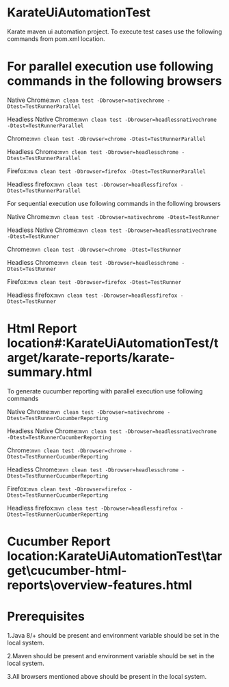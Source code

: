 # KarateUiAutomationTest

Karate maven ui automation project. To execute test cases use the following commands from pom.xml location.

# For parallel execution use following commands in the following  browsers

Native Chrome:`mvn clean test -Dbrowser=nativechrome -Dtest=TestRunnerParallel`

Headless Native Chrome:`mvn clean test -Dbrowser=headlessnativechrome -Dtest=TestRunnerParallel`

Chrome:`mvn clean test -Dbrowser=chrome -Dtest=TestRunnerParallel`

Headless Chrome:`mvn clean test -Dbrowser=headlesschrome -Dtest=TestRunnerParallel`

Firefox:`mvn clean test -Dbrowser=firefox -Dtest=TestRunnerParallel`

Headless firefox:`mvn clean test -Dbrowser=headlessfirefox -Dtest=TestRunnerParallel`

For sequential execution use following commands in the following  browsers

Native Chrome:`mvn clean test -Dbrowser=nativechrome -Dtest=TestRunner`

Headless Native Chrome:`mvn clean test -Dbrowser=headlessnativechrome -Dtest=TestRunner`

Chrome:`mvn clean test -Dbrowser=chrome -Dtest=TestRunner`

Headless Chrome:`mvn clean test -Dbrowser=headlesschrome -Dtest=TestRunner`

Firefox:`mvn clean test -Dbrowser=firefox -Dtest=TestRunner`

Headless firefox:`mvn clean test -Dbrowser=headlessfirefox -Dtest=TestRunner`

# Html Report location#:KarateUiAutomationTest/target/karate-reports/karate-summary.html

To generate cucumber reporting with parallel execution use following commands

Native Chrome:`mvn clean test -Dbrowser=nativechrome -Dtest=TestRunnerCucumberReporting`

Headless Native Chrome:`mvn clean test -Dbrowser=headlessnativechrome -Dtest=TestRunnerCucumberReporting`

Chrome:`mvn clean test -Dbrowser=chrome -Dtest=TestRunnerCucumberReporting`

Headless Chrome:`mvn clean test -Dbrowser=headlesschrome -Dtest=TestRunnerCucumberReporting`

Firefox:`mvn clean test -Dbrowser=firefox -Dtest=TestRunnerCucumberReporting`

Headless firefox:`mvn clean test -Dbrowser=headlessfirefox -Dtest=TestRunnerCucumberReporting`

# Cucumber Report location:KarateUiAutomationTest\target\cucumber-html-reports\overview-features.html

# Prerequisites

1.Java 8/+ should be present and environment variable should be set in the local system.

2.Maven should be present and environment variable should be set in the local system.

3.All browsers mentioned above should be present in the local system.

